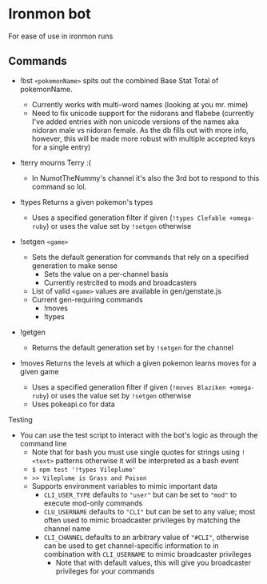 # Ironmon bot

For ease of use in ironmon runs

## Commands
* !bst `<pokemonName>` spits out the combined Base Stat Total of pokemonName.
  * Currently works with multi-word names (looking at you mr. mime)
  * Need to fix unicode support for the nidorans and flabebe (currently I've added entries with non unicode versions of the names aka nidoran male vs nidoran female. As the db fills out with more info, however, this will be made more robust with multiple accepted keys for a single entry)

* !terry mourns Terry :(
  * In NumotTheNummy's channel it's also the 3rd bot to respond to this command so lol.

* !types Returns a given pokemon's types
  * Uses a specified generation filter if given (`!types Clefable +omega-ruby`) or uses the value set by `!setgen` otherwise

* !setgen `<game>`
  * Sets the default generation for commands that rely on a specified generation to make sense
    * Sets the value on a per-channel basis
    * Currently restrcited to mods and broadcasters
  * List of valid `<game>` values are available in gen/genstate.js
  * Current gen-requiring commands
    * !moves
    * !types

* !getgen
  * Returns the default generation set by `!setgen` for the channel

* !moves Returns the levels at which a given pokemon learns moves for a given game
  * Uses a specified generation filter if given (`!moves Blaziken +omega-ruby`) or uses the value set by `!setgen` otherwise
  * Uses pokeapi.co for data

Testing

* You can use the test script to interact with the bot's logic as through the command line
  * Note that for bash you must use single quotes for strings using `!<text>` patterns otherwise it will be interpreted as a bash event
  * `$ npm test '!types Vileplume'`
  * `>> Vileplume is Grass and Poison`
  * Supports environment variables to mimic important data
    * `CLI_USER_TYPE` defaults to `"user"` but can be set to `"mod"` to execute mod-only commands
    * `CLU_USERNAME` defaults to `"CLI"` but can be set to any value; most often used to mimic broadcaster privileges by matching the channel name
    * `CLI_CHANNEL` defaults to an arbitrary value of `"#CLI"`, otherwise can be used to get channel-specific information to in combination with `CLI_USERNAME` to mimic broadcaster privileges
      * Note that with default values, this will give you broadcaster privileges for your commands
